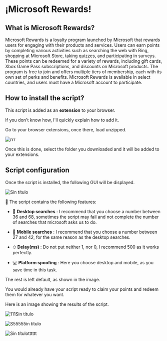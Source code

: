 <h1> ¡Microsoft Rewards! </h1>

<h2> What is Microsoft Rewards? </h2>

Microsoft Rewards is a loyalty program launched by Microsoft that rewards users for engaging with their products and services. Users can earn points by completing various activities such as searching the web with Bing, shopping at Microsoft Store, taking quizzes, and participating in surveys. These points can be redeemed for a variety of rewards, including gift cards, Xbox Game Pass subscriptions, and discounts on Microsoft products. The program is free to join and offers multiple tiers of membership, each with its own set of perks and benefits. Microsoft Rewards is available in select countries, and users must have a Microsoft account to participate.

<div id="work" align="left">
<h2> How to install the script? </h2>

This script is added as an **extension** to your browser. 

If you don't know how, I'll quickly explain how to add it.

Go to your browser extensions, once there, load unzipped.

![rrr](https://user-images.githubusercontent.com/115459058/221546776-23b208c6-3d60-4665-bab6-41e8dcc24a29.png)

Once this is done, select the folder you downloaded and it will be added to your extensions.

</div>


<div id="configuration" align="left">
<h2> Script configuration </h2>

Once the script is installed, the following GUI will be displayed.

![Sin título](https://user-images.githubusercontent.com/115459058/221547567-794a8f3c-3d41-43ff-abee-a28ecf86ea4c.png)

 🔴 The script contains the following features:

- 🔎 **Desktop searches** : I recommend that you choose a number between 36 and 68, sometimes the script may fail and not complete the number of searches that microsoft asks us to do.

- 🔎 **Mobile searches** : I recommend that you choose a number between 27 and 42, for the same reason as the desktop searches.

- ⏱ **Delay(ms)** : Do not put neither 1, nor 0, I recommend 500 as it works perfectly.

- 💻 **Platform spoofing** : Here you choose desktop and mobile, as you save time in this task.

The rest is left default, as shown in the image.

</div>


<div id="final" align="left">
You would already have your script ready to claim your points and redeem them for whatever you want.

Here is an image showing the results of the script.

![111Sin título](https://user-images.githubusercontent.com/115459058/221549661-3aa797b5-0dca-40b3-bbde-b215892443d0.png)

![S55555in título](https://user-images.githubusercontent.com/115459058/221549897-e92a394b-bd5c-428f-9132-a2acd0576175.png)

![Sin títulotttttt](https://user-images.githubusercontent.com/115459058/221550094-719852f1-11db-4e8f-aea9-4dd11ae76710.png)

</div>






